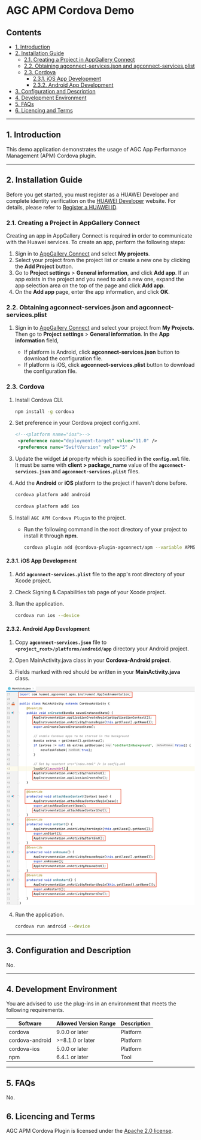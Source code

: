 # AGC APM Cordova Demo

## Contents

- [1. Introduction](#1-introduction)
- [2. Installation Guide](#2-installation-guide)
  - [2.1. Creating a Project in AppGallery Connect](#21-creating-a-project-in-appgallery-connect)
  - [2.2. Obtaining agconnect-services.json and agconnect-services.plist](#22-obtaining-agconnect-servicesjson-and-agconnect-servicesplist)
  - [2.3. Cordova](#23-cordova)
    - [2.3.1. iOS App Development](#231-ios-app-development)
    - [2.3.2. Android App Development](#232-android-app-development)
- [3. Configuration and Description](#3-configuration-and-description)
- [4. Development Environment](#4-development-environment)
- [5. FAQs](#5-faqs)
- [6. Licencing and Terms](#6-licencing-and-terms)

---

## 1. Introduction

This demo application demonstrates the usage of AGC App Performance Management (APM) Cordova plugin.

---

## 2. Installation Guide

Before you get started, you must register as a HUAWEI Developer and complete identity verification on the [HUAWEI Developer](https://developer.huawei.com/consumer/en/?ha_source=hms1) website. For details, please refer to [Register a HUAWEI ID](https://developer.huawei.com/consumer/en/doc/10104?ha_source=hms1).

### 2.1. Creating a Project in AppGallery Connect

Creating an app in AppGallery Connect is required in order to communicate with the Huawei services. To create an app, perform the following steps:

1. Sign in to [AppGallery Connect](https://developer.huawei.com/consumer/en/service/josp/agc/index.html?ha_source=hms1) and select **My projects**.
2. Select your project from the project list or create a new one by clicking the **Add Project** button.
3. Go to **Project settings** > **General information**, and click **Add app**.
   If an app exists in the project and you need to add a new one, expand the app selection area on the top of the page and click **Add app**.
4. On the **Add app** page, enter the app information, and click **OK**.

### 2.2. Obtaining agconnect-services.json and agconnect-services.plist

1. Sign in to [AppGallery Connect](https://developer.huawei.com/consumer/en/service/josp/agc/index.html?ha_source=hms1) and select your project from **My Projects**. Then go to **Project settings** > **General information**. In the **App information** field,

   - If platform is Android, click **agconnect-services.json** button to download the configuration file.
   - If platform is iOS, click **agconnect-services.plist** button to download the configuration file.

### 2.3. Cordova

1. Install Cordova CLI.

   ```bash
   npm install -g cordova
   ```

2. Set preference in your Cordova project config.xml.

   ```xml
   <!--<platform name="ios">-->
    <preference name="deployment-target" value="11.0" />
    <preference name="SwiftVersion" value="5" />
   ```

3. Update the widget **`id`** property which is specified in the **`config.xml`** file. It must be same with **client > package_name** value of the **`agconnect-services.json`** and **`agconnect-services.plist`** files.

4. Add the **Android** or **iOS** platform to the project if haven't done before.

   ```bash
   cordova platform add android
   ```

   ```bash
   cordova platform add ios
   ```

5. Install `AGC APM Cordova Plugin` to the project.

   - Run the following command in the root directory of your project to install it through **npm**.

     ```bash
     cordova plugin add @cordova-plugin-agconnect/apm --variable APMS_DEBUG_LOG_ENABLED="true" --variable SESSIONS_SAMPLING_PERCENTAGE="1.0" --variable COLLECT_CPU_FREQUENCY_FG_MS="100" --variable COLLECT_MEMORY_FREQUENCY_FG_MS="100" --save
     ```

#### 2.3.1. iOS App Development

1. Add **`agconnect-services.plist`** file to the app's root directory of your Xcode project.

2. Check Signing & Capabilities tab page of your Xcode project.

3. Run the application.

   ```bash
   cordova run ios --device
   ```

#### 2.3.2. Android App Development

1. Copy **`agconnect-services.json`** file to **`<project_root>/platforms/android/app`** directory your Android project.

2. Open MainActivity.java class in your **Cordova-Android project**.

3. Fields marked with red should be written in your **MainActivity.java** class.
<img src=".img/MainActivity_java.png">

4. Run the application.

   ```bash
   cordova run android --device
   ```

---

## 3. Configuration and Description
No.

---

## 4. Development Environment
You are advised to use the plug-ins in an environment that meets the following requirements.

| Software        | Allowed Version Range | Description  |
| --------------- | --------------------- | ------------ |
| cordova         | 9.0.0 or later        | Platform     |
| cordova-android | >=8.1.0 or later      | Platform     |
| cordova-ios     | 5.0.0 or later        | Platform     |
| npm             | 6.4.1 or later        | Tool         |

---
 
## 5. FAQs
No.

## 6. Licencing and Terms

AGC APM Cordova Plugin is licensed under the [Apache 2.0 license](LICENCE).
